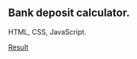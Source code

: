 
Bank deposit calculator.
---
HTML, CSS, JavaScript.

[Result](https://kolibri0509.github.io/portfolio_bank_calculator/)
